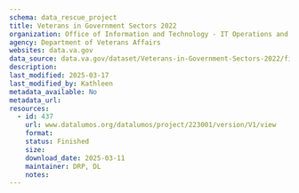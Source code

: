```yaml
---
schema: data_rescue_project 
title: Veterans in Government Sectors 2022
organization: Office of Information and Technology - IT Operations and Services (ITOPS)
agency: Department of Veterans Affairs
websites: data.va.gov
data_source: data.va.gov/dataset/Veterans-in-Government-Sectors-2022/fizr-xgn8
description: 
last_modified: 2025-03-17
last_modified_by: Kathleen
metadata_available: No
metadata_url: 
resources:
  - id: 437
    url: www.datalumos.org/datalumos/project/223001/version/V1/view
    format: 
    status: Finished
    size: 
    download_date: 2025-03-11
    maintainer: DRP, DL
    notes: 
---
```

